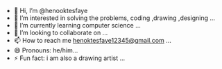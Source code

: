 - 👋 Hi, I’m @henooktesfaye
- 👀 I’m interested in solving the problems, coding ,drawing ,designing ...
- 🌱 I’m currently learning computer science ...
- 💞️ I’m looking to collaborate on ...
- 📫 How to reach me henoktesfaye12345@gmail.com ...
- 😄 Pronouns: he/him...
- ⚡ Fun fact: i am also a drawing artist ...

<!---
henooktesfaye/henooktesfaye is a ✨ special ✨ repository because its `README.md` (this file) appears on your GitHub profile.
You can click the Preview link to take a look at your changes.
--->

